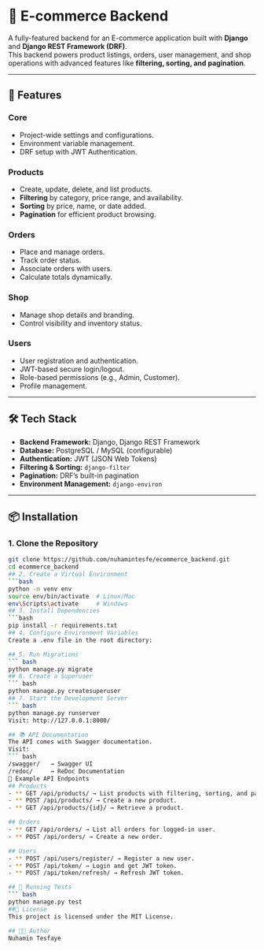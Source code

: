 # 🛒 E-commerce Backend

A fully-featured backend for an E-commerce application built with **Django** and **Django REST Framework (DRF)**.  
This backend powers product listings, orders, user management, and shop operations with advanced features like **filtering, sorting, and pagination**.

---

## 🚀 Features

### **Core**
- Project-wide settings and configurations.
- Environment variable management.
- DRF setup with JWT Authentication.

### **Products**
- Create, update, delete, and list products.
- **Filtering** by category, price range, and availability.
- **Sorting** by price, name, or date added.
- **Pagination** for efficient product browsing.

### **Orders**
- Place and manage orders.
- Track order status.
- Associate orders with users.
- Calculate totals dynamically.

### **Shop**
- Manage shop details and branding.
- Control visibility and inventory status.

### **Users**
- User registration and authentication.
- JWT-based secure login/logout.
- Role-based permissions (e.g., Admin, Customer).
- Profile management.

---

## 🛠️ Tech Stack

- **Backend Framework:** Django, Django REST Framework
- **Database:** PostgreSQL / MySQL (configurable)
- **Authentication:** JWT (JSON Web Tokens)
- **Filtering & Sorting:** `django-filter`
- **Pagination:** DRF’s built-in pagination
- **Environment Management:** `django-environ`

---

## 📦 Installation

### **1. Clone the Repository**
```bash
git clone https://github.com/nuhamintesfe/ecommerce_backend.git
cd ecommerce_backend
## 2. Create a Virtual Environment
```bash
python -m venv env
source env/bin/activate  # Linux/Mac
env\Scripts\activate     # Windows
## 3. Install Dependencies
```bash
pip install -r requirements.txt
## 4. Configure Environment Variables
Create a .env file in the root directory:

## 5. Run Migrations
``` bash
python manage.py migrate
## 6. Create a Superuser
``` bash
python manage.py createsuperuser
## 7. Start the Development Server
``` bash
python manage.py runserver
Visit: http://127.0.0.1:8000/

## 📚 API Documentation
The API comes with Swagger documentation.
Visit:
``` bash
/swagger/   → Swagger UI
/redoc/     → ReDoc Documentation
📌 Example API Endpoints
## Products
- ** GET /api/products/ → List products with filtering, sorting, and pagination.
- ** POST /api/products/ → Create a new product.
- ** GET /api/products/{id}/ → Retrieve a product.

## Orders
- ** GET /api/orders/ → List all orders for logged-in user.
- ** POST /api/orders/ → Create a new order.

## Users
- ** POST /api/users/register/ → Register a new user.
- ** POST /api/token/ → Login and get JWT token.
- ** POST /api/token/refresh/ → Refresh JWT token.

## 🧪 Running Tests
``` bash
python manage.py test
##📄 License
This project is licensed under the MIT License.

## 👩‍💻 Author
Nuhamin Tesfaye